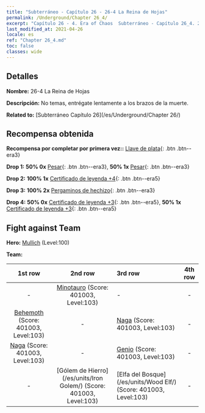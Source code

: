 ```yaml
---
title: "Subterráneo - Capítulo 26 - 26-4 La Reina de Hojas"
permalink: /Underground/Chapter 26_4/
excerpt: "Capítulo 26 - 4. Era of Chaos  Subterráneo - Capítulo 26_4. 26-4 La Reina de Hojas"
last_modified_at: 2021-04-26
locale: es
ref: "Chapter 26_4.md"
toc: false
classes: wide
---
```


## Detalles

 **Nombre:** 26-4 La Reina de Hojas

 **Descripción:** No temas, entrégate lentamente a los brazos de la muerte.

 **Related to:** [Subterráneo Capítulo 26](/es/Underground/Chapter 26/)

## Recompensa obtenida

 **Recompensa por completar por primera vez::** [Llave de plata](/ItemsES/con_693/){: .btn .btn--era3}

 **Drop 1:** **50% 0x** [Pesar](/ItemsES/her_458/){: .btn .btn--era3}, **50% 1x** [Pesar](/ItemsES/her_458/){: .btn .btn--era3}

 **Drop 2:** **100% 1x** [Certificado de leyenda +4](/ItemsES/mat_95/){: .btn .btn--era5}

 **Drop 3:** **100% 2x** [Pergaminos de hechizo](/ItemsES/con_694/){: .btn .btn--era3}

 **Drop 4:** **50% 0x** [Certificado de leyenda +3](/ItemsES/mat_88/){: .btn .btn--era5}, **50% 1x** [Certificado de leyenda +3](/ItemsES/mat_88/){: .btn .btn--era5}


## Fight against Team
 **Hero:** [Mullich](/es/heroes/Mullich/) (Level:100)

 **Team:**


  | 1st row | 2nd row | 3rd row | 4th row |
  |:----:|:----:|:----|:----:|
  | - | [Minotauro](/es/units/Minotaur/) (Score: 401003, Level:103)  | - | - |
  | [Behemoth](/es/units/Behemoth/) (Score: 401003, Level:103)  | - | [Naga](/es/units/Naga/) (Score: 401003, Level:103)  | - |
  | [Naga](/es/units/Naga/) (Score: 401003, Level:103)  | - | [Genio](/es/units/Genie/) (Score: 401003, Level:103)  | - |
  | - | [Gólem de Hierro](/es/units/Iron Golem/) (Score: 401003, Level:103)  | [Elfa del Bosque](/es/units/Wood Elf/) (Score: 401003, Level:103)  | - |


